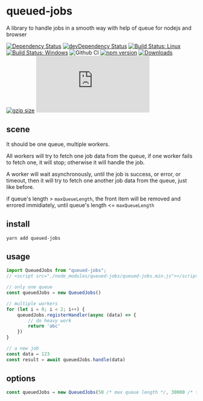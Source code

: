 # queued-jobs

A library to handle jobs in a smooth way with help of queue for nodejs and browser

[![Dependency Status](https://david-dm.org/plantain-00/queued-jobs.svg)](https://david-dm.org/plantain-00/queued-jobs)
[![devDependency Status](https://david-dm.org/plantain-00/queued-jobs/dev-status.svg)](https://david-dm.org/plantain-00/queued-jobs#info=devDependencies)
[![Build Status: Linux](https://travis-ci.org/plantain-00/queued-jobs.svg?branch=master)](https://travis-ci.org/plantain-00/queued-jobs)
[![Build Status: Windows](https://ci.appveyor.com/api/projects/status/github/plantain-00/queued-jobs?branch=master&svg=true)](https://ci.appveyor.com/project/plantain-00/queued-jobs/branch/master)
![Github CI](https://github.com/plantain-00/queued-jobs/workflows/Github%20CI/badge.svg)
[![npm version](https://badge.fury.io/js/queued-jobs.svg)](https://badge.fury.io/js/queued-jobs)
[![Downloads](https://img.shields.io/npm/dm/queued-jobs.svg)](https://www.npmjs.com/package/queued-jobs)
[![gzip size](https://img.badgesize.io/https://unpkg.com/queued-jobs?compression=gzip)](https://unpkg.com/queued-jobs)
[![type-coverage](https://img.shields.io/badge/dynamic/json.svg?label=type-coverage&prefix=%E2%89%A5&suffix=%&query=$.typeCoverage.atLeast&uri=https%3A%2F%2Fraw.githubusercontent.com%2Fplantain-00%2Fqueued-jobs%2Fmaster%2Fpackage.json)](https://github.com/plantain-00/queued-jobs)

## scene

It should be one queue, multiple workers.

All workers will try to fetch one job data from the queue, if one worker fails to fetch one, it will stop; otherwise it will handle the job.

A worker will wait asynchronously, until the job is success, or error, or timeout, then it will try to fetch one another job data from the queue, just like before.

if queue's length > `maxQueueLength`, the front item will be removed and errored immidiately, until queue's length <= `maxQueueLength`

## install

`yarn add queued-jobs`

## usage

```ts
import QueuedJobs from "queued-jobs";
// <script src="./node_modules/queued-jobs/queued-jobs.min.js"></script>

// only one queue
const queuedJobs = new QueuedJobs()

// multiple workers
for (let i = 0; i < 2; i++) {
    queuedJobs.registerHandler(async (data) => {
        // do heavy work
        return 'abc'
    })
}

// a new job
const data = 123
const result = await queuedJobs.handle(data)
```

## options

```ts
const queuedJobs = new QueuedJobs(50 /* max queue length */, 30000 /* timeout */, 100 /* max listeners */)
```

